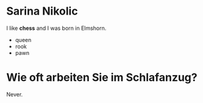 # Sarina Nikolic
I like **chess** and I was born in Elmshorn.
- queen
- rook
- pawn



# Wie oft arbeiten Sie im Schlafanzug?
Never.
